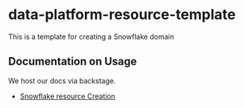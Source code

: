 # data-platform-resource-template
This is a template for creating a Snowflake domain 

## Documentation on Usage

We host our docs via backstage.

- [Snowflake resource Creation](https://sumup.roadie.so/docs/default/component/data-platform-docs/data-platform-user-documentation/snowflake/resource_creation/resource-creation)

